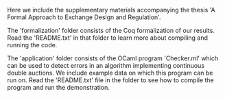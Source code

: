 Here we include the supplementary materials accompanying the thesis 'A Formal Approach to Exchange Design and Regulation'.

The 'formalization' folder consists of the Coq formalization of our results. Read the 'README.txt' in that folder to learn more about compiling and running the code.

The 'application' folder consists of the OCaml program 'Checker.ml' which can be used to detect errors in an algorithm implementing continuous double auctions. We include example data on which this program can be run on. Read the 'README.txt' file in the folder to see how to compile the program and run the demonstration.
